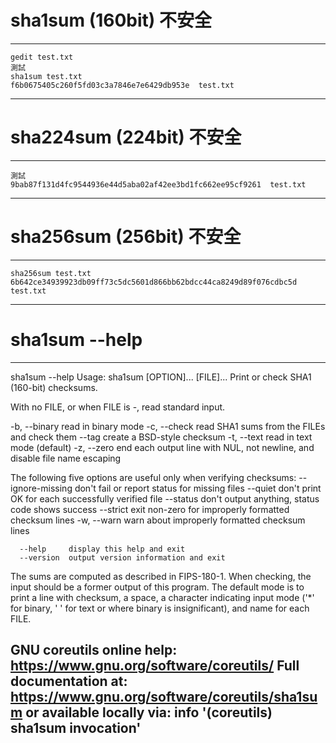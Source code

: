 # sha1sum (160bit) 不安全
---
    gedit test.txt
    測試
    sha1sum test.txt
    f6b0675405c260f5fd03c3a7846e7e6429db953e  test.txt
---
# sha224sum (224bit) 不安全
---
    測試
    9bab87f131d4fc9544936e44d5aba02af42ee3bd1fc662ee95cf9261  test.txt
---
# sha256sum (256bit) 不安全
---
    sha256sum test.txt 
    6b642ce34939923db09ff73c5dc5601d866bb62bdcc44ca8249d89f076cdbc5d  test.txt
---

# sha1sum --help
---
sha1sum --help 
Usage: sha1sum [OPTION]... [FILE]...
Print or check SHA1 (160-bit) checksums.

With no FILE, or when FILE is -, read standard input.

  -b, --binary         read in binary mode
  -c, --check          read SHA1 sums from the FILEs and check them
      --tag            create a BSD-style checksum
  -t, --text           read in text mode (default)
  -z, --zero           end each output line with NUL, not newline,
                       and disable file name escaping

The following five options are useful only when verifying checksums:
      --ignore-missing  don't fail or report status for missing files
      --quiet          don't print OK for each successfully verified file
      --status         don't output anything, status code shows success
      --strict         exit non-zero for improperly formatted checksum lines
  -w, --warn           warn about improperly formatted checksum lines

      --help     display this help and exit
      --version  output version information and exit

The sums are computed as described in FIPS-180-1.  When checking, the input
should be a former output of this program.  The default mode is to print a
line with checksum, a space, a character indicating input mode ('*' for binary,
' ' for text or where binary is insignificant), and name for each FILE.

GNU coreutils online help: <https://www.gnu.org/software/coreutils/>
Full documentation at: <https://www.gnu.org/software/coreutils/sha1sum>
or available locally via: info '(coreutils) sha1sum invocation'
---
